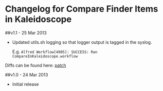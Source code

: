 # Changelog for Compare Finder Items in Kaleidoscope  #

##v1.1 - 25 Mar 2013
* Updated utils.sh logging so that logger output is tagged in the syslog.

	E.g. `Alfred Workflow[4905]: SUCCESS: Ran CompareInKaleidoscope.workflow`

Diffs can be found here: [patch](diffs/patch-03-25-2013.diff)

##v1.0 - 24 Mar 2013
* Initial release
